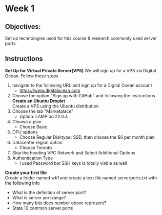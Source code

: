 # Week 1
## Objectives:
Set up technologies used for this course & research commonly used server ports

## Instructions
**Set Up for Virtual Private Server(VPS)**
We will sign up for a VPS via Digital Ocean. Follow these steps
1. navigate to the following URL and sign up for a Digital Ocean account
    * https://www.digitalocean.com
2. Choose the option "Sign up with GitHub" and following the instructions<br>
**Create an Ubuntu Droplet**<br>
Create a VPS using the Ubuntu distribution
1. Choose the tab "Marketplace"
    * Option: LAMP on 22.0.4
2. Choose a plan
    * Choose Basic
3. CPU options
    * Choose Regular Disktype: SSD, then choose the $6 per month plan
4. Datacenter region option
    * Choose Toronto
5. Skip the heading VPC Network and Select Additional Options
6. Authentication Type
    * I used Password but SSH keys is totally viable as well

**Create your first file**<br>
Create a folder named wk1 and create a text file named serverports.txt with the following info
* What is the definition of server port?
* What is server port range?
* How many bits does number above represent?
* State 10 common server ports
